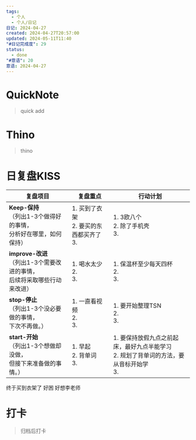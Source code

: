 ```yaml
---
tags:
  - 个人
  - 个人/日记
日记: 2024-04-27
created: 2024-04-27T20:57:00
updated: 2024-05-11T11:40
"#日记完成度": 29
status:
  - done
"#意语": 20
意语: 2024-04-27
---
```

# QuickNote
> quick add

# Thino
> thino

# 日复盘KISS
| **复盘项目**                                             | **复盘重点**                        | **行动计划**                                               |
| ---------------------------------------------------- | ------------------------------- | ------------------------------------------------------ |
| **Keep-保持**<br>（列出1-3个做得好的事情，<br>   分析好在哪里，如何保持）     | 1.  买到了衣架<br>2. 要买的东西都买齐了<br>3. | 1.  3欧八个<br>2. 除了手机壳<br>3.                             |
| **improve-改进**<br>（列出1-3个需要改进的事情，<br>  后续将采取哪些行动来改进） | 1.  喝水太少<br>2. <br>3.           | 1.  保温杯至少每天四杯<br>2. <br>3.                             |
| **stop-停止**<br>（列出1-3个没必要做的事情，<br>下次不再做。）            | 1.  一直看视频<br>2. <br>3.          | 1.  要开始整理TSN<br>2. <br>3.                              |
| **start-开始**<br>（列出1-3个想做却没做，<br>但接下来准备做的事情。）        | 1.  早起<br>2. 背单词<br>3.          | 1.  要保持放假九点之前起床，最好九点半能学习<br>2. 规划了背单词的方法，要从音标开始学<br>3. |
终于买到衣架了
好困
好想李老师



# 打卡
> 归档后打卡



